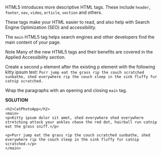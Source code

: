 HTML5 introduces more descriptive HTML tags. These include `header`, `footer`, `nav`, `video`, `article`, `section` and others.

These tags make your HTML easier to read, and also help with Search Engine Optimization (SEO) and accessibility.

The `main` HTML5 tag helps search engines and other developers find the main content of your page.

Note
Many of the new HTML5 tags and their benefits are covered in the Applied Accessibility section.


Create a second `p` element after the existing p element with the following kitty ipsum text: `Purr jump eat the grass rip the couch scratched sunbathe, shed everywhere rip the couch sleep in the sink fluffy fur catnip scratched.`

Wrap the paragraphs with an opening and closing `main` tag.

**SOLUTION**

```
<h2>CatPhotoApp</h2>
<main>
<p>Kitty ipsum dolor sit amet, shed everywhere shed everywhere stretching attack your ankles chase the red dot, hairball run catnip eat the grass sniff.</p>

<p>Purr jump eat the grass rip the couch scratched sunbathe, shed everywhere rip the couch sleep in the sink fluffy fur catnip scratched.</p>
</main>
```
